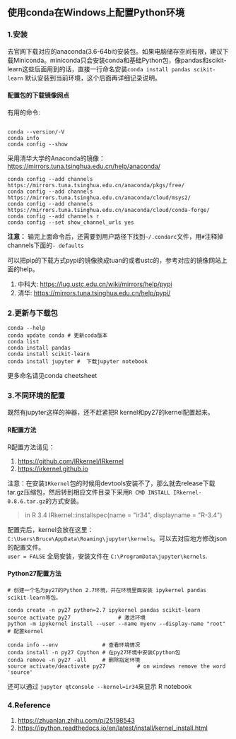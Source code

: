 ## 使用conda在Windows上配置Python环境

### 1.安装

去官网下载对应的anaconda(3.6-64bit)安装包。如果电脑储存空间有限，建议下载Miniconda。miniconda只会安装conda和基础Python包，像pandas和scikit-learn这些后面用到的话，直接一行命名安装`conda install pandas scikit-learn` 默认安装到当前环境，这个后面再详细记录说明。

#### 配置包的下载镜像网点

有用的命令: 

```shell

conda --version/-V
conda info
conda config --show
```

采用清华大学的Anaconda的镜像： <https://mirrors.tuna.tsinghua.edu.cn/help/anaconda/>

```shell
conda config --add channels https://mirrors.tuna.tsinghua.edu.cn/anaconda/pkgs/free/
conda config --add channels https://mirrors.tuna.tsinghua.edu.cn/anaconda/cloud/msys2/
conda config --add channels https://mirrors.tuna.tsinghua.edu.cn/anaconda/cloud/conda-forge/
conda config --add channels r
conda config --set show_channel_urls yes
```

**注意：** 输完上面命令后，还需要到用户路径下找到`~/.condarc`文件，用`#`注释掉channels下面的`- defaults`

可以把pip的下载方式pypi的镜像换成tuan的或者ustc的，参考对应的镜像网站上面的help。

1. 中科大: <https://lug.ustc.edu.cn/wiki/mirrors/help/pypi>
2. 清华: <https://mirrors.tuna.tsinghua.edu.cn/help/pypi/>

### 2.更新与下载包

```shell
conda --help
conda update conda # 更新coda版本
conda list
conda install pandas
conda install scikit-learn
conda install jupyter #  下载jupyter notebook
```
更多命名请见conda cheetsheet

### 3.不同环境的配置

既然有jupyter这样的神器，还不赶紧把R kernel和py27的kernel配置起来。

#### R配置方法

R配置方法请见：

1. <https://github.com/IRkernel/IRkernel>
2. <https://irkernel.github.io>

注意：在安装`IRkernel`包的时候用devtools安装不了，那么就去release下载tar.gz压缩包，然后转到相应文件目录下采用`R CMD INSTALL IRkernel-0.8.6.tar.gz`的方式安装。

> in R 3.4  IRkernel::installspec(name = "ir34", displayname = "R-3.4") 

配置完后，kernel会放在这里：`C:\Users\Bruce\AppData\Roaming\jupyter\kernels`。可以去对应地方修改json的配置文件。    
`user = FALSE` 全局安装，安装文件在 `C:\ProgramData\jupyter\kernels`.

#### Python27配置方法

```shell
# 创建一个名为py27的Python 2.7环境，并在环境里面安装 ipykernel pandas scikit-learn等包。

conda create -n py27 python=2.7 ipykernel pandas scikit-learn 
source activate py27               # 激活环境
python -m ipykernel install --user --name myenv --display-name "root" # 配置kernel
```

```shell
conda info --env              # 查看环境情况
conda install -n py27 Cpython # 在py27环境中安装Cpython包
conda remove -n py27 -all     # 删除指定环境 
source activate/deactivate py27          # on windows remove the word 'source'
```

还可以通过 `jupyter qtconsole --kernel=ir34`来显示 R notebook


### 4.Reference

1. <https://zhuanlan.zhihu.com/p/25198543>
2. <https://ipython.readthedocs.io/en/latest/install/kernel_install.html>

